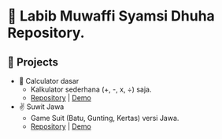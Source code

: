 # 📌 Labib Muwaffi Syamsi Dhuha Repository.

## 🚀 Projects
- 🧮 Calculator dasar
  - Kalkulator sederhana (+, -, x, ÷) saja.
  - [Repository](https://github.com/bibbbb/calculator) | [Demo](https://bibbbb.github.io/calculator)
- ✌ Suwit Jawa
  - Game Suit (Batu, Gunting, Kertas) versi Jawa.
  - [Repository](https://github.com/bibbbb/suwit-jawa) | [Demo](https://bibbbb.github.io/suwit-jawa)
